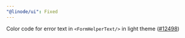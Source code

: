 ```yaml
---
"@linode/ui": Fixed
---
```


Color code for error text in `<FormHelperText/>` in light theme ([#12498](https://github.com/linode/manager/pull/12498))
